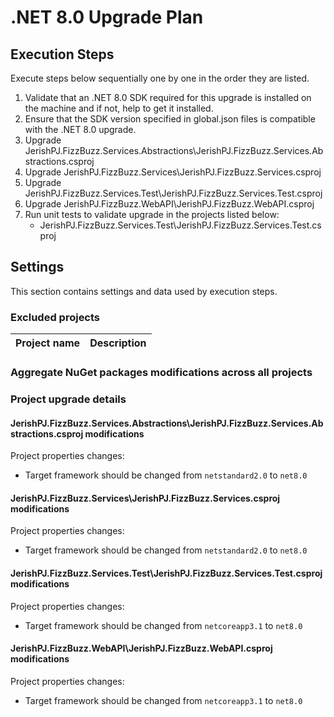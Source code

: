 # .NET 8.0 Upgrade Plan

## Execution Steps

Execute steps below sequentially one by one in the order they are listed.

1. Validate that an .NET 8.0 SDK required for this upgrade is installed on the machine and if not, help to get it installed.
2. Ensure that the SDK version specified in global.json files is compatible with the .NET 8.0 upgrade.
3. Upgrade JerishPJ.FizzBuzz.Services.Abstractions\JerishPJ.FizzBuzz.Services.Abstractions.csproj
4. Upgrade JerishPJ.FizzBuzz.Services\JerishPJ.FizzBuzz.Services.csproj
5. Upgrade JerishPJ.FizzBuzz.Services.Test\JerishPJ.FizzBuzz.Services.Test.csproj
6. Upgrade JerishPJ.FizzBuzz.WebAPI\JerishPJ.FizzBuzz.WebAPI.csproj
7. Run unit tests to validate upgrade in the projects listed below:
   - JerishPJ.FizzBuzz.Services.Test\JerishPJ.FizzBuzz.Services.Test.csproj

## Settings

This section contains settings and data used by execution steps.

### Excluded projects

| Project name | Description |
|:-------------------------------|:---------------------------:|

### Aggregate NuGet packages modifications across all projects

### Project upgrade details

#### JerishPJ.FizzBuzz.Services.Abstractions\JerishPJ.FizzBuzz.Services.Abstractions.csproj modifications

Project properties changes:
  - Target framework should be changed from `netstandard2.0` to `net8.0`

#### JerishPJ.FizzBuzz.Services\JerishPJ.FizzBuzz.Services.csproj modifications

Project properties changes:
  - Target framework should be changed from `netstandard2.0` to `net8.0`

#### JerishPJ.FizzBuzz.Services.Test\JerishPJ.FizzBuzz.Services.Test.csproj modifications

Project properties changes:
  - Target framework should be changed from `netcoreapp3.1` to `net8.0`

#### JerishPJ.FizzBuzz.WebAPI\JerishPJ.FizzBuzz.WebAPI.csproj modifications

Project properties changes:
  - Target framework should be changed from `netcoreapp3.1` to `net8.0`
